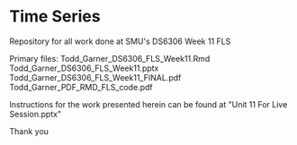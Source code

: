 # Time Series

Repository for all work done at SMU's DS6306 Week 11 FLS

Primary files:
  Todd_Garner_DS6306_FLS_Week11.Rmd
  Todd_Garner_DS6306_FLS_Week11.pptx
  Todd_Garner_DS6306_FLS_Week11_FINAL.pdf
  Todd_Garner_PDF_RMD_FLS_code.pdf
  
  Instructions for the work presented herein can be found at "Unit 11 For Live Session.pptx"
  
  Thank you
